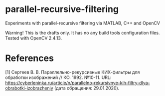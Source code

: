 # parallel-recursive-filtering
Experiments with parallel-recursive filtering via MATLAB, C++ and OpenCV

Warning! This is the drafts only. It has no any build tools configuration files. Tested with OpenCV 2.4.13.

# References
[1] Сергеев В. В. Параллельно-рекурсивные КИХ-фильтры для обработки изображений // КО. 1992. №10-11. URL: https://cyberleninka.ru/article/n/parallelno-rekursivnye-kih-filtry-dlya-obrabotki-izobrazheniy (дата обращения: 29.01.2020).
